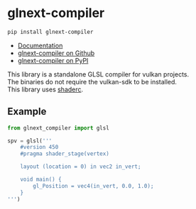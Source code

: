 # glnext-compiler

```sh
pip install glnext-compiler
```

- [Documentation](https://glnext-compiler.readthedocs.io/)
- [glnext-compiler on Github](https://github.com/cprogrammer1994/glnext-compiler)
- [glnext-compiler on PyPI](https://pypi.org/project/glnext-compiler/)

This library is a standalone GLSL compiler for vulkan projects.<br>
The binaries do not require the vulkan-sdk to be installed.<br>
This library uses [shaderc](https://github.com/google/shaderc).

## Example

```py
from glnext_compiler import glsl

spv = glsl('''
    #version 450
    #pragma shader_stage(vertex)

    layout (location = 0) in vec2 in_vert;

    void main() {
        gl_Position = vec4(in_vert, 0.0, 1.0);
    }
''')
```

